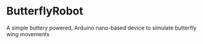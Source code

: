 # ButterflyRobot
A simple buttery powered, Arduino nano-based device to simulate butterfly wing movements
